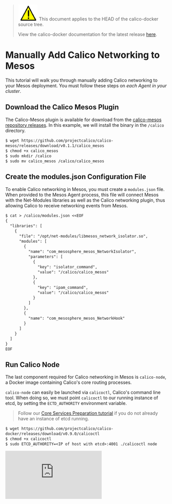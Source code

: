<!--- master only -->
> ![warning](../images/warning.png) This document applies to the HEAD of the calico-docker source tree.
>
> View the calico-docker documentation for the latest release [here](https://github.com/projectcalico/calico-docker/blob/v0.13.0/README.md).
<!--- else
> You are viewing the calico-docker documentation for release **release**.
<!--- end of master only -->

# Manually Add Calico Networking to Mesos
This tutorial will walk you through manually adding Calico networking to your Mesos deployment. You must follow these steps on *each Agent in your cluster*. 

## Download the Calico Mesos Plugin
The Calico-Mesos plugin is available for download from the [calico-mesos repository releases](https://github.com/projectcalico/calico-mesos/releases). In this example, we will install the binary in the `/calico` directory.

    $ wget https://github.com/projectcalico/calico-mesos/releases/download/v0.1.1/calico_mesos
    $ chmod +x calico_mesos
    $ sudo mkdir /calico
    $ sudo mv calico_mesos /calico/calico_mesos

## Create the modules.json Configuration File
To enable Calico networking in Mesos, you must create a `modules.json` file. When provided to the Mesos Agent process, this file will connect Mesos with the Net-Modules libraries as well as the Calico networking plugin, thus allowing Calico to receive networking events from Mesos.

    $ cat > /calico/modules.json <<EOF
    {
      "libraries": [
        {
          "file": "/opt/net-modules/libmesos_network_isolator.so", 
          "modules": [
            {
              "name": "com_mesosphere_mesos_NetworkIsolator", 
              "parameters": [
                {
                  "key": "isolator_command", 
                  "value": "/calico/calico_mesos"
                },
                {
                  "key": "ipam_command", 
                  "value": "/calico/calico_mesos"
                }
              ]
            },
            {
              "name": "com_mesosphere_mesos_NetworkHook" 
            }
          ]
        }
      ]
    }
    EOF

## Run Calico Node
The last component required for Calico networking in Mesos is `calico-node`, a Docker image containing Calico's core routing processes.
 
`calico-node` can easily be launched via `calicoctl`, Calico's command line tool. When doing so, we must point `calicoctl` to our running instance of etcd, by setting the `ECTD_AUTHORITY` environment variable.

> Follow our [Core Services Preparation tutorial](PrepareCoreServices.md) if you do not already have an instance of etcd running.

    $ wget https://github.com/projectcalico/calico-docker/releases/download/v0.9.0/calicoctl
    $ chmod +x calicoctl
    $ sudo ETCD_AUTHORITY=<IP of host with etcd>:4001 ./calicoctl node
[![Analytics](https://ga-beacon.appspot.com/UA-52125893-3/calico-docker/docs/mesos/ManualInstallCalico.md?pixel)](https://github.com/igrigorik/ga-beacon)